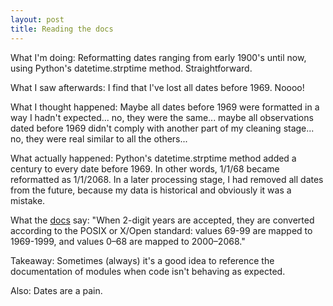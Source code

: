 ```yaml
---
layout: post
title: Reading the docs
---
```


What I'm doing: Reformatting dates ranging from early 1900's until now, using Python's datetime.strptime method. Straightforward.

What I saw afterwards: I find that I've lost all dates before 1969. Noooo!

What I thought happened: Maybe all dates before 1969 were formatted in a way I hadn't expected... no, they were the same... maybe all observations dated before 1969 didn't comply with another part of my cleaning stage... no, they were real similar to all the others...

What actually happened: Python's datetime.strptime method added a century to every date before 1969. In other words, 1/1/68 became reformatted as 1/1/2068. In a later processing stage, I had removed all dates from the future, because my data is historical and obviously it was a mistake.

What the <a href="https://docs.python.org/2/library/time.html" target="_blank">docs</a> say:
"When 2-digit years are accepted, they are converted according to the POSIX or X/Open standard: values 69-99 are mapped to 1969-1999, and values 0–68 are mapped to 2000–2068."

Takeaway: Sometimes (always) it's a good idea to reference the documentation of modules when code isn't behaving as expected.

Also: Dates are a pain.